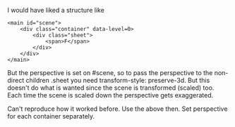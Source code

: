 I would have liked a structure like

    <main id="scene">
        <div class="container" data-level=0>
            <div class="sheet">
                <span>F</span>
            </div>
        </div>
    </main>

But the perspective is set on #scene, so to pass the perspective to the non-direct children .sheet you need transform-style: preserve-3d. But this doesn't do what is wanted since the scene is transformed (scaled) too. Each time the scene is scaled down the perspective gets exaggerated.

Can't reproduce how it worked before. Use the above then. Set perspective for each container separately.